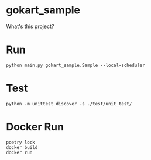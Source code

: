 # gokart_sample

What's this project?


# Run

```
python main.py gokart_sample.Sample --local-scheduler
```

# Test

```
python -m unittest discover -s ./test/unit_test/
```


# Docker Run

```
poetry lock
docker build
docker run
```
